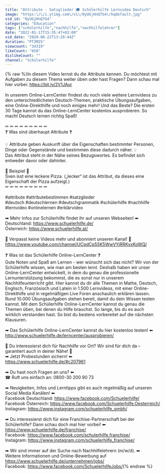 ```yaml
---
title: "Attribute - Satzglieder 🎓 Schülerhilfe Lernvideo Deutsch"
image: "https:\/\/i.ytimg.com\/vi\/0yUGjHnQ7G4\/hqdefault.jpg"
vid_id: "0yUGjHnQ7G4"
categories: "Education"
tags: ["schülerhilfe","nachhilfe","nachhilfelehrer"]
date: "2022-01-17T15:35:47+03:00"
vid_date: "2020-06-22T13:28:44Z"
duration: "PT3M2S"
viewcount: "34319"
likeCount: "658"
dislikeCount: ""
channel: "Schülerhilfe"
---
```

{% raw %}In diesem Video lernst du die Attribute kennen. Du möchtest mit Aufgaben zu diesem Thema weiter üben oder hast Fragen? Dann schau mal hier vorbei: <a rel="nofollow" target="blank" href="https://bit.ly/2V1JAur">https://bit.ly/2V1JAur</a><br /><br />In unserem Online-LernCenter findest du noch viele weitere Lernvideos zu den unterschiedlichsten Deutsch-Themen, praktische Übungsaufgaben, eine Online-Direkthilfe und noch einiges mehr! Und das Beste? Die ersten 30 Tage kannst du das Online-LernCenter kostenlos ausprobieren. So macht Deutsch lernen richtig Spaß!  <br /><br />✏  ✏  ✏  ✏  ✏  ✏  ✏  ✏  ✏ <br />❓ Was sind überhaupt Attribute ❓<br /><br />💡 Attribute geben Auskunft über die Eigenschaften bestimmter Personen, Dinge oder Gegenstände und bestimmen diese dadurch näher. 💡<br />Das Attribut steht in der Nähe seines Bezugswortes. Es befindet sich entweder davor oder dahinter.<br /><br />📖 Beispiel 📖 <br />Sven isst eine leckere Pizza. („lecker“ ist das Attribut, da dieses eine Eigenschaft der Pizza aufzeigt.)<br />✏  ✏  ✏  ✏  ✏  ✏  ✏  ✏  ✏ <br /><br />#attribute #attributebestimmen #satzglieder<br />#deutsch #deutschlernen #deutschgrammatik #schülerhilfe #nachhilfe #lernvideo #onlinelernen #erklärvideo<br /><br />➡ Mehr Infos zur Schülerhilfe findet ihr auf unseren Webseiten! ⬅<br />Deutschland: <a rel="nofollow" target="blank" href="https://www.schuelerhilfe.de/">https://www.schuelerhilfe.de/</a><br />Österreich: <a rel="nofollow" target="blank" href="https://www.schuelerhilfe.at/">https://www.schuelerhilfe.at/</a><br /> <br />🔔 Verpasst keine Videos mehr und abonniert unseren Kanal! 🔔 <a rel="nofollow" target="blank" href="https://www.youtube.com/channel/UCpdCp55K5WwVYiRRKyxKoWQ/">https://www.youtube.com/channel/UCpdCp55K5WwVYiRRKyxKoWQ/</a><br /><br />❓ Was ist das Schülerhilfe Online-LernCenter ❓<br />Gute Noten und Spaß am Lernen - wer wünscht sich das nicht? Wir von der Schülerhilfe wissen, wie man am besten lernt. Deshalb haben wir unser Online-LernCenter entwickelt, in dem du genau die professionelle Lernunterstützung bekommst, die es sonst nur in unserem Nachhilfeunterricht gibt. Hier kannst du dir alle Themen in Mathe, Deutsch, Englisch, Französisch und Latein in 1.500 Lernvideos, mit einer Online-Direkthilfe und in regelmäßigen Live Foren anschaulich erklären lassen. Rund 10.000 Übungsaufgaben stehen bereit, damit  du dein Wissen testen kannst. Mit dem Schülerhilfe Online-LernCenter kannst du genau die Themen üben, bei denen du Hilfe brauchst. So lange, bis du es auch wirklich verstanden hast. So bist du bestens vorbereitet auf die nächsten Klausuren. <br /><br />➡ Das Schülerhilfe Online-LernCenter kannst du hier kostenlos testen!  ⬅<br /><a rel="nofollow" target="blank" href="http://www.schuelerhilfe.de/lerncenter/ausprobieren/">http://www.schuelerhilfe.de/lerncenter/ausprobieren/</a><br /><br />📍 Du interessierst dich für Nachhilfe vor Ort? Wir sind für dich da – garantiert auch in deiner Nähe! 📍<br />➡ Jetzt Probestunden sichern! ⬅<br /><a rel="nofollow" target="blank" href="https://www.schuelerhilfe.de/#c207961">https://www.schuelerhilfe.de/#c207961</a><br /> <br />➡ Du hast noch Fragen an uns? ⬅<br />☎ Ruft uns einfach an: 0800-30 200 90 73<br /> <br />➡ Neuigkeiten, Infos und Lerntipps gibt es auch regelmäßig auf unseren Social Media Kanälen! ⬅<br />Facebook Deutschland: <a rel="nofollow" target="blank" href="https://www.facebook.com/Schuelerhilfe/">https://www.facebook.com/Schuelerhilfe/</a><br />Facebook Österreich: <a rel="nofollow" target="blank" href="https://www.facebook.com/Schuelerhilfe.Oesterreich/">https://www.facebook.com/Schuelerhilfe.Oesterreich/</a><br />Instagram: <a rel="nofollow" target="blank" href="https://www.instagram.com/schuelerhilfe_gmbh/">https://www.instagram.com/schuelerhilfe_gmbh/</a><br /> <br />➡ Du interessierst dich für eine Franchise-Partnerschaft bei der Schülerhilfe? Dann schau doch mal hier vorbei! ⬅<br /><a rel="nofollow" target="blank" href="https://www.schuelerhilfe.de/franchise/">https://www.schuelerhilfe.de/franchise/</a> <br />Facebook: <a rel="nofollow" target="blank" href="https://www.facebook.com/schulerhilfe.franchise/">https://www.facebook.com/schulerhilfe.franchise/</a><br />Instagram: <a rel="nofollow" target="blank" href="https://www.instagram.com/schuelerhilfe_franchise/">https://www.instagram.com/schuelerhilfe_franchise/</a><br /> <br />➡ Wir sind immer auf der Suche nach Nachhilfelehrern (m/w/d). ⬅<br />Weitere Informationen und Online-Bewerbung auf<br /><a rel="nofollow" target="blank" href="https://www.schuelerhilfe.de/unternehmen/jobs/">https://www.schuelerhilfe.de/unternehmen/jobs/</a><br />Facebook: <a rel="nofollow" target="blank" href="https://www.facebook.com/SchuelerhilfeJobs/">https://www.facebook.com/SchuelerhilfeJobs/</a>{% endraw %}
